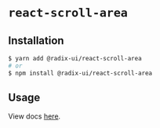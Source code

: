 # `react-scroll-area`

## Installation

```sh
$ yarn add @radix-ui/react-scroll-area
# or
$ npm install @radix-ui/react-scroll-area
```

## Usage

View docs [here](https://radix-ui.com/primitives/docs/components/scrollbar).
